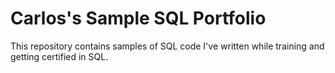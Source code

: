 # Carlos's Sample SQL Portfolio
This repository contains samples of SQL code I've written while training and getting certified in SQL.
